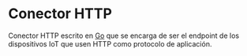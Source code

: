 # Conector HTTP

Conector HTTP escrito en [Go](https://golang.org/) que se encarga de ser el endpoint de
los dispositivos IoT que usen HTTP como protocolo de aplicación.
